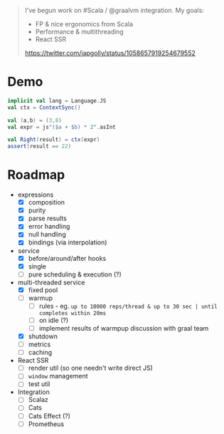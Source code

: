 > I've begun work on #Scala / @graalvm integration. My goals:
>
> * FP & nice ergonomics from Scala
> * Performance & multithreading
> * React SSR
>
> https://twitter.com/japgolly/status/1058657919254679552


# Demo

```scala
implicit val lang = Language.JS
val ctx = ContextSync()

val (a,b) = (3,8)
val expr = js"($a + $b) * 2".asInt

val Right(result) = ctx(expr)
assert(result == 22)
```

# Roadmap

* expressions
  * [x] composition
  * [x] purity
  * [x] parse results
  * [x] error handling
  * [x] null handling
  * [x] bindings (via interpolation)
* service
  * [x] before/around/after hooks
  * [x] single
  * [ ] pure scheduling & execution (?)
* multi-threaded service
  * [x] fixed pool
  * [ ] warmup
    * [ ] rules - eg. `up to 10000 reps/thread & up to 30 sec | until completes within 20ms`
    * [ ] on idle (?)
    * [ ] implement results of warmpup discussion with graal team
  * [x] shutdown
  * [ ] metrics
  * [ ] caching
* React SSR
  * [ ] render util (so one needn't write direct JS)
  * [ ] `window` management
  * [ ] test util
* Integration
  * [ ] Scalaz
  * [ ] Cats
  * [ ] Cats Effect (?)
  * [ ] Prometheus
